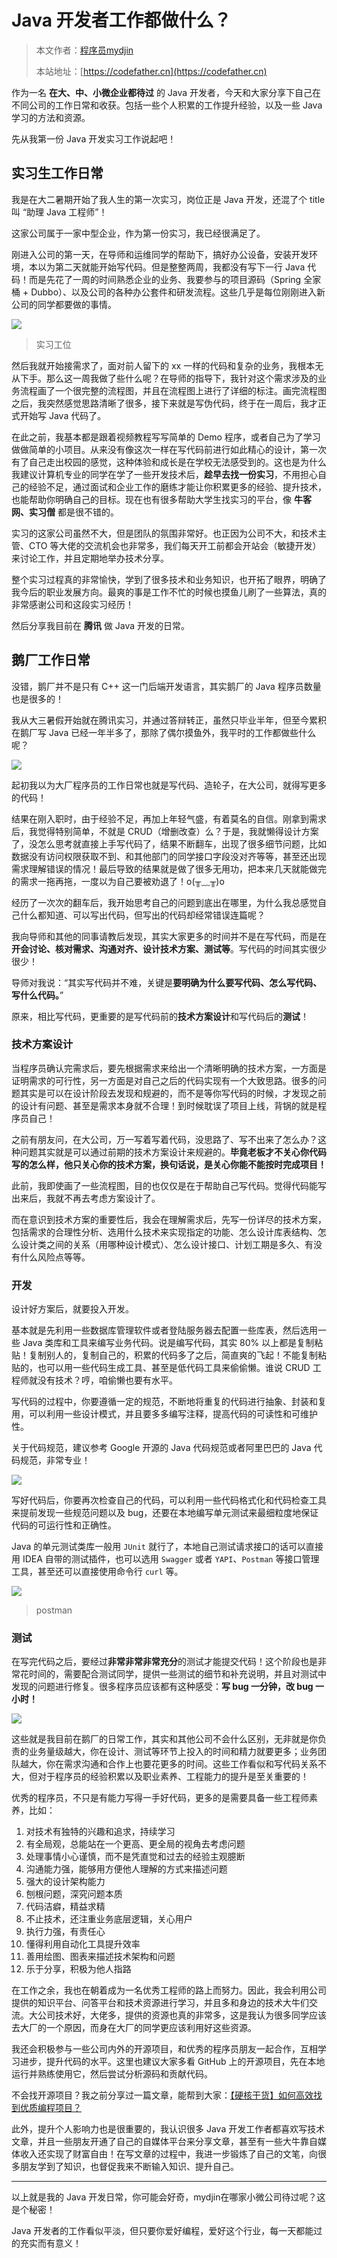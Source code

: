 # Java 开发者工作都做什么？

> 本文作者：[程序员mydjin](https://yuyuanweb.feishu.cn/wiki/Abldw5WkjidySxkKxU2cQdAtnah)
>
> 本站地址：[https://codefather.cn](https://codefather.cn)

作为一名 **在大、中、小微企业都待过** 的 Java 开发者，今天和大家分享下自己在不同公司的工作日常和收获。包括一些个人积累的工作提升经验，以及一些 Java 学习的方法和资源。

先从我第一份 Java 开发实习工作说起吧！

## 实习生工作日常

我是在大二暑期开始了我人生的第一次实习，岗位正是 Java 开发，还混了个 title 叫 “助理 Java 工程师”！

这家公司属于一家中型企业，作为第一份实习，我已经很满足了。

刚进入公司的第一天，在导师和运维同学的帮助下，搞好办公设备，安装开发环境，本以为第二天就能开始写代码。但是整整两周，我都没有写下一行 Java 代码！而是先花了一周的时间熟悉企业的业务、我要参与的项目源码（Spring 全家桶 + Dubbo）、以及公司的各种办公套件和研发流程。这些几乎是每位刚刚进入新公司的同学都要做的事情。

![](https://pic.yupi.icu/5563/202311031013602.jpeg)

>  实习工位

然后我就开始接需求了，面对前人留下的 xx 一样的代码和复杂的业务，我根本无从下手。那么这一周我做了些什么呢？在导师的指导下，我针对这个需求涉及的业务流程画了一个很完整的流程图，并且在流程图上进行了详细的标注。画完流程图之后，我突然感觉思路清晰了很多，接下来就是写伪代码，终于在一周后，我才正式开始写 Java 代码了。

在此之前，我基本都是跟着视频教程写写简单的 Demo 程序，或者自己为了学习做做简单的小项目。从来没有像这次一样在写代码前进行如此精心的设计，第一次有了自己走出校园的感觉，这种体验和成长是在学校无法感受到的。这也是为什么我建议计算机专业的同学在学了一些开发技术后，**趁早去找一份实习**，不用担心自己的经验不足，通过面试和企业工作的磨练才能让你积累更多的经验、提升技术，也能帮助你明确自己的目标。现在也有很多帮助大学生找实习的平台，像 **牛客网、实习僧** 都是很不错的。

实习的这家公司虽然不大，但是团队的氛围非常好。也正因为公司不大，和技术主管、CTO 等大佬的交流机会也非常多，我们每天开工前都会开站会（敏捷开发）来讨论工作，并且定期地举办技术分享。

整个实习过程真的非常愉快，学到了很多技术和业务知识，也开拓了眼界，明确了我今后的职业发展方向。最爽的事是工作不忙的时候也摸鱼儿刷了一些算法，真的非常感谢公司和这段实习经历！

然后分享我目前在 **腾讯** 做 Java 开发的日常。

## 鹅厂工作日常

没错，鹅厂并不是只有 C++ 这一门后端开发语言，其实鹅厂的 Java 程序员数量也是很多的！

我从大三暑假开始就在腾讯实习，并通过答辩转正，虽然只毕业半年，但至今累积在鹅厂写 Java 已经一年半多了，那除了偶尔摸鱼外，我平时的工作都做些什么呢？

![](https://pic.yupi.icu/5563/202311031013480.jpeg)

起初我以为大厂程序员的工作日常也就是写代码、造轮子，在大公司，就得写更多的代码！

结果在刚入职时，由于经验不足，再加上年轻气盛，有着莫名的自信。刚拿到需求后，我觉得特别简单，不就是 CRUD（增删改查）么？于是，我就懒得设计方案了，没怎么思考就直接上手写代码了，结果不断翻车，出现了很多细节问题，比如数据没有访问权限获取不到、和其他部门的同学接口字段没对齐等等，甚至还出现需求理解错误的情况！最后导致的结果就是做了很多无用功，把本来几天就能做完的需求一拖再拖，一度以为自己要被劝退了！o(╥﹏╥)o

经历了一次次的翻车后，我开始思考自己的问题到底出在哪里，为什么我总感觉自己什么都知道、可以写出代码，但写出的代码却经常错误连篇呢？

我向导师和其他的同事请教后发现，其实大家更多的时间并不是在写代码，而是在 **开会讨论、核对需求、沟通对齐、设计技术方案、测试等**。写代码的时间其实很少很少！

导师对我说：“其实写代码并不难，关键是**要明确为什么要写代码、怎么写代码、写什么代码。**”

原来，相比写代码，更重要的是写代码前的**技术方案设计**和写代码后的**测试**！

### 技术方案设计

当程序员确认完需求后，要先根据需求来给出一个清晰明确的技术方案，一方面是证明需求的可行性，另一方面是对自己之后的代码实现有一个大致思路。很多的问题其实是可以在设计阶段去发现和规避的，而不是等你写代码的时候，才发现之前的设计有问题、甚至是需求本身就不合理！到时候耽误了项目上线，背锅的就是程序员自己！

之前有朋友问，在大公司，万一写着写着代码，没思路了、写不出来了怎么办？这种问题其实就是可以通过前期的技术方案设计来规避的。**毕竟老板才不关心你代码写的怎么样，他只关心你的技术方案，换句话说，是关心你能不能按时完成项目！**

此前，我即使画了一些流程图，目的也仅仅是在于帮助自己写代码。觉得代码能写出来后，我就不再去考虑方案设计了。

而在意识到技术方案的重要性后，我会在理解需求后，先写一份详尽的技术方案，包括需求的合理性分析、选用什么技术来实现指定的功能、怎么设计库表结构、怎么设计类之间的关系（用哪种设计模式）、怎么设计接口、计划工期是多久、有没有什么风险点等等。

### 开发

设计好方案后，就要投入开发。

基本就是先利用一些数据库管理软件或者登陆服务器去配置一些库表，然后选用一些 Java 类库和工具来编写业务代码。说是编写代码，其实 80% 以上都是复制粘贴！复制别人的，复制自己的，积累的代码多了之后，简直爽的飞起！不能复制粘贴的，也可以用一些代码生成工具、甚至是低代码工具来偷偷懒。谁说 CRUD 工程师就没有技术？哼，咱偷懒也要有水平。

写代码的过程中，你要遵循一定的规范，不断地将重复的代码进行抽象、封装和复用，可以利用一些设计模式，并且要多多编写注释，提高代码的可读性和可维护性。

关于代码规范，建议参考 Google 开源的 Java 代码规范或者阿里巴巴的 Java 代码规范，非常专业！

![](https://pic.yupi.icu/5563/202311031013466.jpeg)

写好代码后，你要再次检查自己的代码，可以利用一些代码格式化和代码检查工具来提前发现一些规范问题以及 bug，还要在本地编写单元测试来最细粒度地保证代码的可运行性和正确性。

Java 的单元测试类库一般用 `JUnit` 就行了，本地自己测试请求接口的话可以直接用 IDEA 自带的测试插件，也可以选用 `Swagger` 或者 `YAPI`、`Postman` 等接口管理工具，甚至还可以直接使用命令行 `curl` 等。

![](https://pic.yupi.icu/5563/202311031013591.jpeg)

>  postman

### **测试**

在写完代码之后，要经过**非常非常非常充分**的测试才能提交代码！这个阶段也是非常花时间的，需要配合测试同学，提供一些测试的细节和补充说明，并且对测试中发现的问题进行修复。很多程序员应该都有这种感受：**写 bug 一分钟，改 bug 一小时！**

![](https://pic.yupi.icu/5563/202311031013444.jpeg)

这些就是我目前在鹅厂的日常工作，其实和其他公司不会什么区别，无非就是你负责的业务量级越大，你在设计、测试等环节上投入的时间和精力就要更多；业务团队越大，你在需求沟通和合作上也要花更多的时间。这些工作看似和写代码关系不大，但对于程序员的经验积累以及职业素养、工程能力的提升是至关重要的！

优秀的程序员，不只是有能力写得一手好代码，更多的是需要具备一些工程师素养，比如：

1. 对技术有独特的兴趣和追求，持续学习
2. 有全局观，总能站在一个更高、更全局的视角去考虑问题
3. 处理事情小心谨慎，而不是凭直觉和过去的经验主观臆断
4. 沟通能力强，能够用方便他人理解的方式来描述问题
5. 强大的设计架构能力
6. 刨根问题，深究问题本质
7. 代码洁癖，精益求精
8. 不止技术，还注重业务底层逻辑，关心用户
9. 执行力强，有责任心
10. 懂得利用自动化工具提升效率
11. 善用绘图、图表来描述技术架构和问题
12. 乐于分享，积极为他人指路

在工作之余，我也在朝着成为一名优秀工程师的路上而努力。因此，我会利用公司提供的知识平台、问答平台和技术资源进行学习，并且多和身边的技术大牛们交流。大公司技术好，大佬多，提供的资源也真的非常多，这是我认为很多同学应该去大厂的一个原因，而身在大厂的同学更应该利用好这些资源。

我还会积极参与一些公司内外的开源项目，和优秀的程序员朋友一起合作，互相学习进步，提升代码的水平。这里也建议大家多看 GitHub 上的开源项目，先在本地运行并熟练使用它，然后尝试分析源码和贡献代码。

不会找开源项目？我之前分享过一篇文章，能帮到大家：[【硬核干货】如何高效找到优质编程项目？](http://mp.weixin.qq.com/s?__biz=MzI1NDczNTAwMA==&mid=2247492597&idx=1&sn=a4629094599f5b821ec2698ea4ef11f5&chksm=e9c20402deb58d146fc13fd8594a5e1f99f943bc96f8f63efb9e67feb0ac815a628d3cb7adef&scene=21#wechat_redirect)

此外，提升个人影响力也是很重要的，我认识很多 Java 开发工作者都喜欢写技术文章，并且一些朋友开通了自己的自媒体平台来分享文章，甚至有一些大牛靠自媒体收入还实现了财富自由！在写文章的过程中，我进一步锻炼了自己的文笔，向很多朋友学到了知识，也督促我来不断输入知识、提升自己。

------

以上就是我的 Java 开发日常，你可能会好奇，mydjin在哪家小微公司待过呢？这是个秘密！

Java 开发者的工作看似平淡，但只要你爱好编程，爱好这个行业，每一天都能过的充实而有意义！